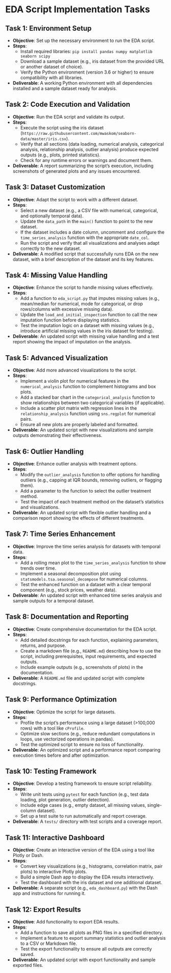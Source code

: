 # EDA Script Implementation Tasks

## Task 1: Environment Setup
- **Objective**: Set up the necessary environment to run the EDA script.
- **Steps**:
  - Install required libraries: `pip install pandas numpy matplotlib seaborn scipy`
  - Download a sample dataset (e.g., iris dataset from the provided URL or another dataset of choice).
  - Verify the Python environment (version 3.6 or higher) to ensure compatibility with all libraries.
- **Deliverable**: A working Python environment with all dependencies installed and a sample dataset ready for analysis.

## Task 2: Code Execution and Validation
- **Objective**: Run the EDA script and validate its output.
- **Steps**:
  - Execute the script using the iris dataset (`https://raw.githubusercontent.com/mwaskom/seaborn-data/master/iris.csv`).
  - Verify that all sections (data loading, numerical analysis, categorical analysis, relationship analysis, outlier analysis) produce expected outputs (e.g., plots, printed statistics).
  - Check for any runtime errors or warnings and document them.
- **Deliverable**: A report summarizing the script’s execution, including screenshots of generated plots and any issues encountered.

## Task 3: Dataset Customization
- **Objective**: Adapt the script to work with a different dataset.
- **Steps**:
  - Select a new dataset (e.g., a CSV file with numerical, categorical, and optionally temporal data).
  - Update the `data_path` in the `main()` function to point to the new dataset.
  - If the dataset includes a date column, uncomment and configure the `time_series_analysis` function with the appropriate `date_col`.
  - Run the script and verify that all visualizations and analyses adapt correctly to the new dataset.
- **Deliverable**: A modified script that successfully runs EDA on the new dataset, with a brief description of the dataset and its key features.

## Task 4: Missing Value Handling
- **Objective**: Enhance the script to handle missing values effectively.
- **Steps**:
  - Add a function to `eda_script.py` that imputes missing values (e.g., mean/median for numerical, mode for categorical, or drop rows/columns with excessive missing data).
  - Update the `load_and_initial_inspection` function to call the new imputation function before displaying statistics.
  - Test the imputation logic on a dataset with missing values (e.g., introduce artificial missing values in the iris dataset for testing).
- **Deliverable**: An updated script with missing value handling and a test report showing the impact of imputation on the analysis.

## Task 5: Advanced Visualization
- **Objective**: Add more advanced visualizations to the script.
- **Steps**:
  - Implement a violin plot for numerical features in the `numerical_analysis` function to complement histograms and box plots.
  - Add a stacked bar chart in the `categorical_analysis` function to show relationships between two categorical variables (if applicable).
  - Include a scatter plot matrix with regression lines in the `relationship_analysis` function using `sns.regplot` for numerical pairs.
  - Ensure all new plots are properly labeled and formatted.
- **Deliverable**: An updated script with new visualizations and sample outputs demonstrating their effectiveness.

## Task 6: Outlier Handling
- **Objective**: Enhance outlier analysis with treatment options.
- **Steps**:
  - Modify the `outlier_analysis` function to offer options for handling outliers (e.g., capping at IQR bounds, removing outliers, or flagging them).
  - Add a parameter to the function to select the outlier treatment method.
  - Test the impact of each treatment method on the dataset’s statistics and visualizations.
- **Deliverable**: An updated script with flexible outlier handling and a comparison report showing the effects of different treatments.

## Task 7: Time Series Enhancement
- **Objective**: Improve the time series analysis for datasets with temporal data.
- **Steps**:
  - Add a rolling mean plot to the `time_series_analysis` function to show trends over time.
  - Implement a seasonal decomposition plot using `statsmodels.tsa.seasonal_decompose` for numerical columns.
  - Test the enhanced function on a dataset with a clear temporal component (e.g., stock prices, weather data).
- **Deliverable**: An updated script with enhanced time series analysis and sample outputs for a temporal dataset.

## Task 8: Documentation and Reporting
- **Objective**: Create comprehensive documentation for the EDA script.
- **Steps**:
  - Add detailed docstrings for each function, explaining parameters, returns, and purpose.
  - Create a markdown file (e.g., `README.md`) describing how to use the script, including prerequisites, input requirements, and expected outputs.
  - Include example outputs (e.g., screenshots of plots) in the documentation.
- **Deliverable**: A `README.md` file and updated script with complete docstrings.

## Task 9: Performance Optimization
- **Objective**: Optimize the script for large datasets.
- **Steps**:
  - Profile the script’s performance using a large dataset (>100,000 rows) with a tool like `cProfile`.
  - Optimize slow sections (e.g., reduce redundant computations in loops, use vectorized operations in pandas).
  - Test the optimized script to ensure no loss of functionality.
- **Deliverable**: An optimized script and a performance report comparing execution times before and after optimization.

## Task 10: Testing Framework
- **Objective**: Develop a testing framework to ensure script reliability.
- **Steps**:
  - Write unit tests using `pytest` for each function (e.g., test data loading, plot generation, outlier detection).
  - Include edge cases (e.g., empty dataset, all missing values, single-column dataset).
  - Set up a test suite to run automatically and report coverage.
- **Deliverable**: A `tests/` directory with test scripts and a coverage report.

## Task 11: Interactive Dashboard
- **Objective**: Create an interactive version of the EDA using a tool like Plotly or Dash.
- **Steps**:
  - Convert key visualizations (e.g., histograms, correlation matrix, pair plots) to interactive Plotly plots.
  - Build a simple Dash app to display the EDA results interactively.
  - Test the dashboard with the iris dataset and one additional dataset.
- **Deliverable**: A separate script (e.g., `eda_dashboard.py`) with the Dash app and instructions for running it.

## Task 12: Export Results
- **Objective**: Add functionality to export EDA results.
- **Steps**:
  - Add a function to save all plots as PNG files in a specified directory.
  - Implement a feature to export summary statistics and outlier analysis to a CSV or Markdown file.
  - Test the export functionality to ensure all outputs are correctly saved.
- **Deliverable**: An updated script with export functionality and sample exported files.
